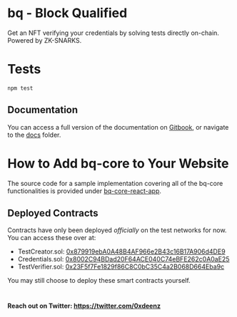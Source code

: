 # bq - Block Qualified

Get an NFT verifying your credentials by solving tests directly on-chain. 
Powered by ZK-SNARKS.

# Tests

```
npm test
```

## Documentation

You can access a full version of the documentation on [Gitbook](https://deenz.gitbook.io/bq-core/), or navigate to the [docs](./docs/) folder.

# How to Add bq-core to Your Website

The source code for a sample implementation covering all of the bq-core functionalities is provided under [bq-core-react-app](https://github.com/0xdeenz/bq-core-react-app).

## Deployed Contracts

Contracts have only been deployed _officially_ on the test networks for now. You can access these over at:

- TestCreator.sol: [0x879919ebA0A48B4AF966e2B43c16B17A906d4DE9](https://mumbai.polygonscan.com/address/0x879919ebA0A48B4AF966e2B43c16B17A906d4DE9#code)
- Credentials.sol: [0x8002C94BDad20F64ACE040C74eBFE262c0A0aE25](https://mumbai.polygonscan.com/address/0x8002C94BDad20F64ACE040C74eBFE262c0A0aE25#code)
- TestVerifier.sol: [0x23F5f7Fe1829f86C8C0bC35C4a2B068D664Eba9c](https://mumbai.polygonscan.com/address/0x23F5f7Fe1829f86C8C0bC35C4a2B068D664Eba9c#code)

You may still choose to deploy these smart contracts yourself.

#
#### Reach out on Twitter: https://twitter.com/0xdeenz
